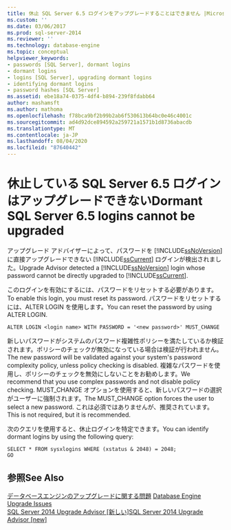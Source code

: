 ```yaml
---
title: 休止 SQL Server 6.5 ログインをアップグレードすることはできません |Microsoft Docs
ms.custom: ''
ms.date: 03/06/2017
ms.prod: sql-server-2014
ms.reviewer: ''
ms.technology: database-engine
ms.topic: conceptual
helpviewer_keywords:
- passwords [SQL Server], dormant logins
- dormant logins
- logins [SQL Server], upgrading dormant logins
- identifying dormant logins
- password hashes [SQL Server]
ms.assetid: ebe18a74-0375-4df4-b894-239f8fdabb64
author: mashamsft
ms.author: mathoma
ms.openlocfilehash: f78bca9bf2b99b2ab6f530613b64bc0e46c4001c
ms.sourcegitcommit: ad4d92dce894592a259721a1571b1d8736abacdb
ms.translationtype: MT
ms.contentlocale: ja-JP
ms.lasthandoff: 08/04/2020
ms.locfileid: "87640442"
---
```

# <a name="dormant-sql-server-65-logins-cannot-be-upgraded"></a><span data-ttu-id="8792c-102">休止している SQL Server 6.5 ログインはアップグレードできない</span><span class="sxs-lookup"><span data-stu-id="8792c-102">Dormant SQL Server 6.5 logins cannot be upgraded</span></span>
  <span data-ttu-id="8792c-103">アップグレード アドバイザーによって、パスワードを [!INCLUDE[ssNoVersion](../../includes/ssnoversion-md.md)] に直接アップグレードできない [!INCLUDE[ssCurrent](../../includes/sscurrent-md.md)] ログインが検出されました。</span><span class="sxs-lookup"><span data-stu-id="8792c-103">Upgrade Advisor detected a [!INCLUDE[ssNoVersion](../../includes/ssnoversion-md.md)] login whose password cannot be directly upgraded to [!INCLUDE[ssCurrent](../../includes/sscurrent-md.md)].</span></span>  
  
 <span data-ttu-id="8792c-104">このログインを有効にするには、パスワードをリセットする必要があります。</span><span class="sxs-lookup"><span data-stu-id="8792c-104">To enable this login, you must reset its password.</span></span> <span data-ttu-id="8792c-105">パスワードをリセットするには、ALTER LOGIN を使用します。</span><span class="sxs-lookup"><span data-stu-id="8792c-105">You can reset the password by using ALTER LOGIN.</span></span>  
  
```  
ALTER LOGIN <login name> WITH PASSWORD = '<new password>' MUST_CHANGE  
```  
  
 <span data-ttu-id="8792c-106">新しいパスワードがシステムのパスワード複雑性ポリシーを満たしているか検証されます。ポリシーのチェックが無効になっている場合は検証が行われません。</span><span class="sxs-lookup"><span data-stu-id="8792c-106">The new password will be validated against your system's password complexity policy, unless policy checking is disabled.</span></span> <span data-ttu-id="8792c-107">複雑なパスワードを使用し、ポリシーのチェックを無効にしないことをお勧めします。</span><span class="sxs-lookup"><span data-stu-id="8792c-107">We recommend that you use complex passwords and not disable policy checking.</span></span> <span data-ttu-id="8792c-108">MUST_CHANGE オプションを使用すると、新しいパスワードの選択がユーザーに強制されます。</span><span class="sxs-lookup"><span data-stu-id="8792c-108">The MUST_CHANGE option forces the user to select a new password.</span></span> <span data-ttu-id="8792c-109">これは必須ではありませんが、推奨されています。</span><span class="sxs-lookup"><span data-stu-id="8792c-109">This is not required, but it is recommended.</span></span>  
  
 <span data-ttu-id="8792c-110">次のクエリを使用すると、休止ログインを特定できます。</span><span class="sxs-lookup"><span data-stu-id="8792c-110">You can identify dormant logins by using the following query:</span></span>  
  
```  
SELECT * FROM sysxlogins WHERE (xstatus & 2048) = 2048;  
GO  
```  
  
## <a name="see-also"></a><span data-ttu-id="8792c-111">参照</span><span class="sxs-lookup"><span data-stu-id="8792c-111">See Also</span></span>  
 <span data-ttu-id="8792c-112">[データベースエンジンのアップグレードに関する問題](../../../2014/sql-server/install/database-engine-upgrade-issues.md) </span><span class="sxs-lookup"><span data-stu-id="8792c-112">[Database Engine Upgrade Issues](../../../2014/sql-server/install/database-engine-upgrade-issues.md) </span></span>  
 [<span data-ttu-id="8792c-113">SQL Server 2014 Upgrade Advisor &#91;新しい&#93;</span><span class="sxs-lookup"><span data-stu-id="8792c-113">SQL Server 2014 Upgrade Advisor &#91;new&#93;</span></span>](sql-server-2014-upgrade-advisor.md)  
  
  
